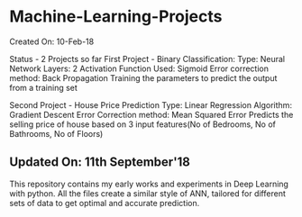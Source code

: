 # Machine-Learning-Projects
Created On: 10-Feb-18

Status - 2 Projects so far
First Project - Binary Classification:
  Type: Neural Network
  Layers: 2
  Activation Function Used: Sigmoid
  Error correction method: Back Propagation
  Training the parameters to predict the output from a training set
  
 Second Project - House Price Prediction
  Type: Linear Regression
  Algorithm: Gradient Descent
  Error Correction method: Mean Squared Error
  Predicts the selling price of house based on 3 input features(No of Bedrooms, No of Bathrooms, No of Floors)
    
Updated On: 11th September'18
-
This repository contains my early works and experiments in Deep Learning with python. All the files create a similar style of ANN, tailored for different sets of data to get optimal and accurate prediction.
